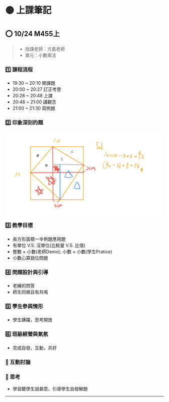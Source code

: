# 🟡 上課筆記

## ⭕ 10/24 M455上

> - 授課老師：方嘉老師
> - 單元：小數乘法

### 1️⃣ 課程流程

- 19:30 ~ 20:10 開課題
- 20:00 ~ 20:27 訂正考卷
- 20:28 ~ 20:48 上課
- 20:48 ~ 21:00 講觀念
- 21:00 ~ 21:30 寫例題

### 2️⃣ 印象深刻的題

![Imgur](../math-docs-images/寰宇觀課/251024.JPEG)

### 3️⃣ 教學目標

- 長方形面積一半例題應用題
- 有單位 V.S. 沒單位(比較量 V.S. 比值)
- 整數 × 小數(老師Demo); 小數 × 小數(學生Pratice)
- 小數心算跳位問題

### 4️⃣ 問題設計與引導

- 老練的問答
- 師生同頻且有共鳴

### 5️⃣ 學生參與情形

- 學生踴躍，思考開放

### 6️⃣ 班級經營與氣氛

- 完成自發，互動，共好

### 🔦 互動討論

### 🔦 思考

- 學習聽學生說甚麼，引導學生自發解題

---

